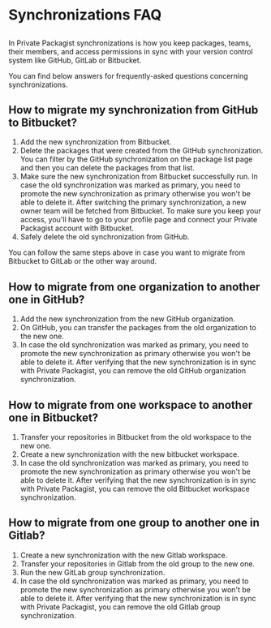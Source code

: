 # Synchronizations FAQ
##

In Private Packagist synchronizations is how you keep packages, teams, their members, and access permissions in sync with your version control system like GitHub, GitLab or Bitbucket.

You can find below answers for frequently-asked questions concerning synchronizations.

## How to migrate my synchronization from GitHub to Bitbucket?

1. Add the new synchronization from Bitbucket.
2. Delete the packages that were created from the GitHub synchronization. You can filter by the GitHub synchronization on the package list page and then you can delete the packages from that list.
3. Make sure the new synchronization from Bitbucket successfully run. In case the old synchronization was marked as primary, you need to promote the new synchronization as primary otherwise you won't be able to delete it. After switching the primary synchronization, a new owner team will be fetched from Bitbucket. To make sure you keep your access, you'll have to go to your profile page and connect your Private Packagist account with Bitbucket.
4. Safely delete the old synchronization from GitHub.

You can follow the same steps above in case you want to migrate from Bitbucket to GitLab or the other way around.

## How to migrate from one organization to another one in GitHub?

1. Add the new synchronization from the new GitHub organization.
2. On GitHub, you can transfer the packages from the old organization to the new one.
3. In case the old synchronization was marked as primary, you need to promote the new synchronization as primary otherwise you won't be able to delete it. After verifying that the new synchronization is in sync with Private Packagist, you can remove the old GitHub organization synchronization.

## How to migrate from one workspace to another one in Bitbucket?

1. Transfer your repositories in Bitbucket from the old workspace to the new one.
2. Create a new synchronization with the new bitbucket workspace.
3. In case the old synchronization was marked as primary, you need to promote the new synchronization as primary otherwise you won't be able to delete it. After verifying that the new synchronization is in sync with Private Packagist, you can remove the old Bitbucket workspace synchronization.

## How to migrate from one group to another one in Gitlab?
1. Create a new synchronization with the new Gitlab workspace.
2. Transfer your repositories in Gitlab from the old group to the new one.
3. Run the new GitLab group synchronization.
4. In case the old synchronization was marked as primary, you need to promote the new synchronization as primary otherwise you won't be able to delete it. After verifying that the new synchronization is in sync with Private Packagist, you can remove the old Gitlab group synchronization.
